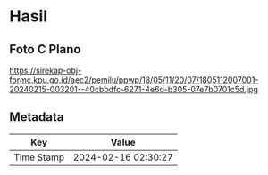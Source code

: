 # Hasil

## Foto C Plano

https://sirekap-obj-formc.kpu.go.id/aec2/pemilu/ppwp/18/05/11/20/07/1805112007001-20240215-003201--40cbbdfc-6271-4e6d-b305-07e7b0701c5d.jpg


## Metadata

| Key        | Value               |
| ---------- | ------------------- |
| Time Stamp | 2024-02-16 02:30:27 |



